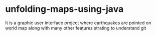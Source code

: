 # unfolding-maps-using-java
It is a graphic user interface project where earthquakes are pointed on world map along with many other features
strating to understand git
